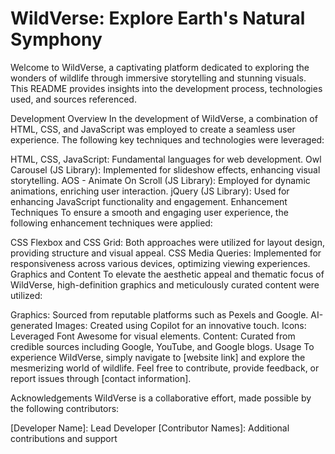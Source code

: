# WildVerse: Explore Earth's Natural Symphony
Welcome to WildVerse, a captivating platform dedicated to exploring the wonders of wildlife through immersive storytelling and stunning visuals. This README provides insights into the development process, technologies used, and sources referenced.

Development Overview
In the development of WildVerse, a combination of HTML, CSS, and JavaScript was employed to create a seamless user experience. The following key techniques and technologies were leveraged:

HTML, CSS, JavaScript: Fundamental languages for web development.
Owl Carousel (JS Library): Implemented for slideshow effects, enhancing visual storytelling.
AOS - Animate On Scroll (JS Library): Employed for dynamic animations, enriching user interaction.
jQuery (JS Library): Used for enhancing JavaScript functionality and engagement.
Enhancement Techniques
To ensure a smooth and engaging user experience, the following enhancement techniques were applied:

CSS Flexbox and CSS Grid: Both approaches were utilized for layout design, providing structure and visual appeal.
CSS Media Queries: Implemented for responsiveness across various devices, optimizing viewing experiences.
Graphics and Content
To elevate the aesthetic appeal and thematic focus of WildVerse, high-definition graphics and meticulously curated content were utilized:

Graphics: Sourced from reputable platforms such as Pexels and Google.
AI-generated Images: Created using Copilot for an innovative touch.
Icons: Leveraged Font Awesome for visual elements.
Content: Curated from credible sources including Google, YouTube, and Google blogs.
Usage
To experience WildVerse, simply navigate to [website link] and explore the mesmerizing world of wildlife. Feel free to contribute, provide feedback, or report issues through [contact information].

Acknowledgements
WildVerse is a collaborative effort, made possible by the following contributors:

[Developer Name]: Lead Developer
[Contributor Names]: Additional contributions and support

